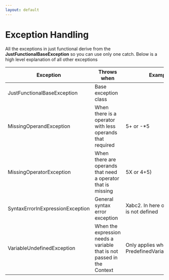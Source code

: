 ```yaml
---
layout: default
---
```


# Exception Handling

All the exceptions in just functional derive from the **JustFunctionalBaseException** so you can use only one catch.
Below is a high level explanation of all other exceptions

| Exception                        | Throws when                                                               | Example                                              |
| -------------------------------- | ------------------------------------------------------------------------- | ---------------------------------------------------- |
| JustFunctionalBaseException      | Base exception class                                                      |                                                      |
| MissingOperandException          | When there is a operator with less operands that required                 | 5+  or -*5                                           |
| MissingOperatorException         | When there are operands that need a operator that is missing              | 5X or 4+5)                                           |
| SyntaxErrorInExpressionException | General syntax error exception                                            | Xabc2. In here operator abc is not defined           |
| VariableUndefinedException       | When the expression needs a variable that is not passed in the Context    | Only applies when using PredefinedVariablesProvider  |
